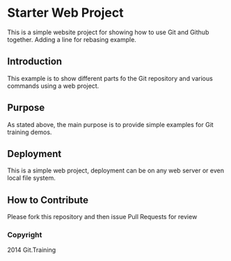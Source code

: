 # Starter Web Project

This is a simple website project for showing how to use Git and Github together. Adding a line for rebasing example.

## Introduction

This example is to show different parts fo the Git repository and various commands using a web project.

## Purpose

As stated above, the main purpose is to provide simple examples for Git training demos.

## Deployment

This is a simple web project, deployment can be on any web server or even local file system.

## How to Contribute

Please fork this repository and then issue Pull Requests for review

### Copyright

2014 Git.Training
